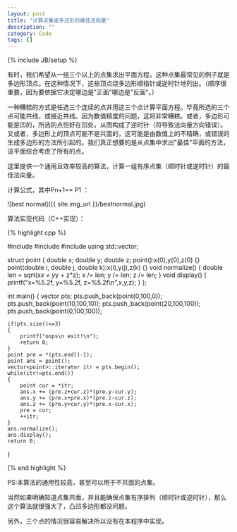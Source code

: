 ```yaml
---
layout: post
title: "计算点集或多边形的最佳法向量"
description: ""
category: Code
tags: []
---
```

{% include JB/setup %}

有时，我们希望从一组三个以上的点集求出平面方程，这种点集最常见的例子就是多边形顶点。在这种情况下，这些顶点绕多边形顺指针或逆时针地列出。（顺序很重要，因为要依据它决定哪边是"正面"哪边是"反面"。）

一种糟糕的方式是任选三个连续的点并用这三个点计算平面方程。毕竟所选的三个点可能共线，或接近共线。因为数值精度的问题，这将非常糟糕。或者，多边形可能是凹的，所选的点恰好在凹处，从而构成了逆时针（将导致法向量方向错误）。又或者，多边形上的顶点可能不是共面的，这可能是由数值上的不精确，或错误的生成多边形的方法所引起的。我们真正想要的是从点集中求出"最佳"平面的方法，该平面综合考虑了所有的点。

这里提供一个通用且效率较高的算法，计算一组有序点集（顺时针或逆时针）的最佳法向量。

计算公式，其中Pn+1== P1 ：

![best normal]({{ site.img_url }}/bestnormal.jpg)

算法实现代码（C++实现）：

{% highlight cpp %}

#include <cstdio>
#include <cmath>
#include <vector>
using std::vector;

struct point
{
    double x;
    double y;
    double z;
    point():x(0),y(0),z(0)
    {}
    point(double i, double j, double k):x(i),y(j),z(k)
    {}
    void normalize()
    {
        double len = sqrt(x*x + y*y + z*z);
        x /= len;
        y /= len;
        z /= len;
    }
    void display()
    {
        printf("x=%5.2f, y=%5.2f, z=%5.2f\n",x,y,z);
    }
};

int main()
{
    vector<point> pts;
    pts.push_back(point(0,100,0));
    pts.push_back(point(10,100,10));
    pts.push_back(point(20,100,100));
    pts.push_back(point(0,100,100));
    
    if(pts.size()<=3)
    {
        printf("oops\n exit!\n");
        return 0;
    }
    point pre = *(pts.end()-1);
    point ans = point();
    vector<point>::iterator itr = pts.begin();
    while(itr!=pts.end())
    {
        point cur = *itr;
        ans.x += (pre.z+cur.z)*(pre.y-cur.y);
        ans.y += (pre.x+pre.x)*(pre.z-cur.z);
        ans.z += (pre.y+cur.y)*(pre.x-cur.x);
        pre = cur;
        ++itr;
    }
    ans.normalize();
    ans.display();
    return 0;

}

{% end highlight %}

PS:本算法的通用性较高，甚至可以用于不共面的点集。

当然如果明确知道点集共面，并且能确保点集有序排列（顺时针或逆时针），那么这个算法就很强大了，凸凹多边形都没问题。

另外，三个点的情况很容易解决所以没有在本程序中实现。
